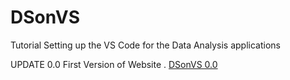 # DSonVS
Tutorial Setting up the VS Code for the Data Analysis applications

UPDATE 0.0
First Version of Website .
[DSonVS 0.0](https://vick7701.github.io/DSonVS/)

